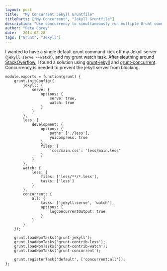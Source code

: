 ```yaml
---
layout: post
title:  "My Concurrent Jekyll Gruntfile"
titleParts: ["My Concurrent", "Jekyll Gruntfile"]
description: "Use concurrency to simultaneously run multiple Grunt commands."
author: "Pete Corey"
date:   2014-08-28
tags: ["Grunt", "Jekyll"]
---
```


I wanted to have a single default grunt command kick off my Jekyll server (<code class="language-*">jekyll serve --watch</code>), and my grunt watch task. After sleuthing around [StackOverflow](http://stackoverflow.com/questions/17849018/grunt-watch-command-never-runs-when-including-other-tasks-in-registertask-metho/17855350#17855350), I found a solution using [grunt-jekyll](https://github.com/dannygarcia/grunt-jekyll) and [grunt-concurrent](https://github.com/sindresorhus/grunt-concurrent). Concurrency is needed to prevent the jekyll server from blocking.

<pre class="language-javascript"><code class="language-javascript">module.exports = function(grunt) {
    grunt.initConfig({
        jekyll: {
            serve: {
                options: {
                    serve: true,
                    watch: true
                }
            }
        },
        less: {
            development: {
                options: {
                    paths: ['./less'],
                    yuicompress: true
                },
                files: {
                    'css/main.css': 'less/main.less'
                }
            }
        },
        watch: {
            less: {
                files: ['less/**/*.less'],
                tasks: ['less']
            }
        },
        concurrent: {
            all: {
                tasks: ['jekyll:serve', 'watch'],
                options: {
                    logConcurrentOutput: true
                }
            }
        }
    });

    grunt.loadNpmTasks('grunt-jekyll');
    grunt.loadNpmTasks('grunt-contrib-less');
    grunt.loadNpmTasks('grunt-contrib-watch');
    grunt.loadNpmTasks('grunt-concurrent');

    grunt.registerTask('default', ['concurrent:all']);
};
</code></pre>
